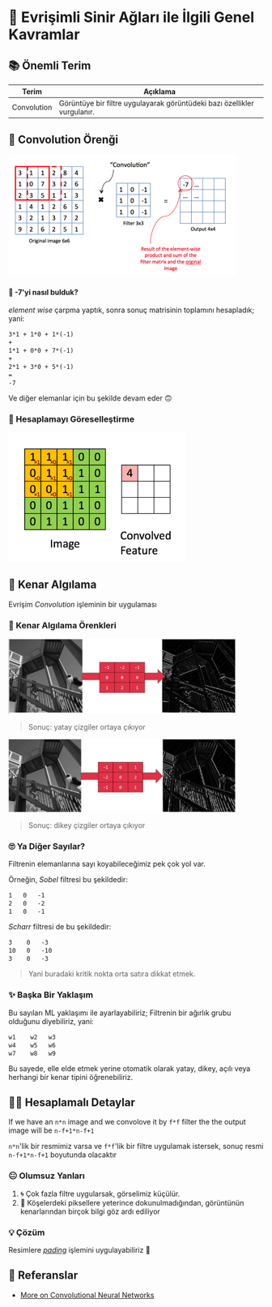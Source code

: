 # 📌 Evrişimli Sinir Ağları ile İlgili Genel Kavramlar

## 📚 Önemli Terim
| Terim           | Açıklama      |
| --------------- |---------------|
| Convolution     | Görüntüye bir filtre uygulayarak görüntüdeki bazı özellikler vurgulanır. |


## 🎀 Convolution Örenği
<img src="../res/ConvolutionEx.png" width="450"  />

#### 🤔 -7'yi nasıl bulduk? 
_element wise_ çarpma yaptık, sonra sonuç matrisinin toplamını hesapladık; yani:

```
3*1 + 1*0 + 1*(-1)
+
1*1 + 0*0 + 7*(-1)
+
2*1 + 3*0 + 5*(-1)
=
-7
```
Ve diğer elemanlar için bu şekilde devam eder 🙃

### 👼 Hesaplamayı Göreselleştirme

<img src="../res/ConvCal.gif" width="350"  />


## 🔎 Kenar Algılama
Evrişim _Convolution_ işleminin bir uygulaması

### 🔎 Kenar Algılama Örenkleri
<img src="../res/ConvolutionExH.JPG" width="450"  />

> Sonuç: yatay çizgiler ortaya çıkıyor

<img src="../res/ConvolutionExV.JPG" width="450"  />

> Sonuç: dikey çizgiler ortaya çıkıyor

### 🙄 Ya Diğer Sayılar?
Filtrenin elemanlarına sayı koyabileceğimiz pek çok yol var.

Örneğin, _Sobel_ filtresi bu şekildedir:

```
1   0   -1
2   0   -2
1   0   -1
```

_Scharr_ filtresi de bu şekildedir:

```
3    0   -3
10   0   -10
3    0   -3
```

>Yani buradaki kritik nokta orta satıra dikkat etmek.

### ✨ Başka Bir Yaklaşım
Bu sayıları ML yaklaşımı ile ayarlayabiliriz; Filtrenin bir ağırlık grubu olduğunu diyebiliriz, yani:

```
w1    w2   w3
w4    w5   w6
w7    w8   w9
```

Bu sayede, elle elde etmek yerine otomatik olarak yatay, dikey, açılı veya herhangi bir kenar tipini öğrenebiliriz.

## 🤸‍♀️ Hesaplamalı Detaylar
If we have an `n*n` image and we convolove it by `f*f` filter the the output image will be `n-f+1*n-f+1` 

`n*n`'lik bir resmimiz varsa ve `f*f`'lik bir filtre uygulamak istersek, sonuç resmi `n-f+1*n-f+1` boyutunda olacaktır 

### 😐 Olumsuz Yanları
1. 🌀 Çok fazla filtre uygularsak, görselimiz küçülür.
2. 🤨 Köşelerdeki piksellere yeterince dokunulmadığından, görüntünün kenarlarından birçok bilgi göz ardı ediliyor

### 💡 Çözüm
Resimlere [_pading_](./1-CommonConcepts-P2.md#padding) işlemini uygulayabiliriz 💪 

## 🧐 Referanslar
* [More on Convolutional Neural Networks](https://www.youtube.com/playlist?list=PLkDaE6sCZn6Gl29AoE31iwdVwSG-KnDzF)
